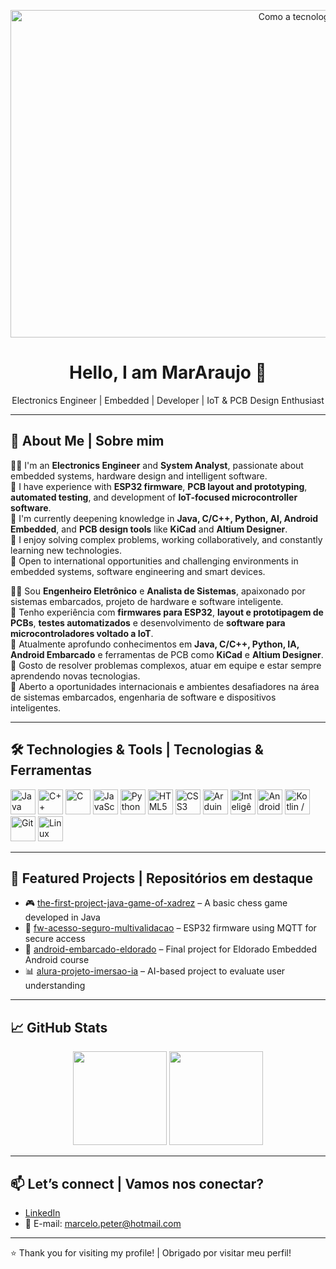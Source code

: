 <p align="center">
  <img src="/media/images/noticia/1188x524/inteligencia-artificial.png" width="1188" height="524" alt="Como a tecnologia está mudando nossa percepção de mundo">
</p>

<h1 align="center">Hello, I am MarAraujo 👋</h1>

<p align="center">
  Electronics Engineer | Embedded | Developer | IoT & PCB Design Enthusiast
</p>

---

## 🚀 About Me | Sobre mim

👨‍💻 I'm an **Electronics Engineer** and **System Analyst**, passionate about embedded systems, hardware design and intelligent software.  
🔧 I have experience with **ESP32 firmware**, **PCB layout and prototyping**, **automated testing**, and development of **IoT-focused microcontroller software**.  
🧠 I'm currently deepening knowledge in **Java, C/C++, Python, AI, Android Embedded**, and **PCB design tools** like **KiCad** and **Altium Designer**.  
🧩 I enjoy solving complex problems, working collaboratively, and constantly learning new technologies.  
📍 Open to international opportunities and challenging environments in embedded systems, software engineering and smart devices.

👨‍💻 Sou **Engenheiro Eletrônico** e **Analista de Sistemas**, apaixonado por sistemas embarcados, projeto de hardware e software inteligente.  
🔧 Tenho experiência com **firmwares para ESP32**, **layout e prototipagem de PCBs**, **testes automatizados** e desenvolvimento de **software para microcontroladores voltado a IoT**.  
🧠 Atualmente aprofundo conhecimentos em **Java, C/C++, Python, IA, Android Embarcado** e ferramentas de PCB como **KiCad** e **Altium Designer**.  
🧩 Gosto de resolver problemas complexos, atuar em equipe e estar sempre aprendendo novas tecnologias.  
📍 Aberto a oportunidades internacionais e ambientes desafiadores na área de sistemas embarcados, engenharia de software e dispositivos inteligentes.

---

## 🛠️ Technologies & Tools | Tecnologias & Ferramentas

<p align="left">
  <!-- Linguagens -->
  <img src="https://cdn.jsdelivr.net/gh/devicons/devicon/icons/java/java-original.svg" width="40" title="Java"/>
  <img src="https://cdn.jsdelivr.net/gh/devicons/devicon/icons/cplusplus/cplusplus-original.svg" width="40" title="C++"/>
  <img src="https://cdn.jsdelivr.net/gh/devicons/devicon/icons/c/c-original.svg" width="40" title="C"/>
  <img src="https://cdn.jsdelivr.net/gh/devicons/devicon/icons/javascript/javascript-original.svg" width="40" title="JavaScript"/>
  <img src="https://cdn.jsdelivr.net/gh/devicons/devicon/icons/python/python-original.svg" width="40" title="Python"/>

  <!-- Web -->
  <img src="https://cdn.jsdelivr.net/gh/devicons/devicon/icons/html5/html5-original.svg" width="40" title="HTML5"/>
  <img src="https://cdn.jsdelivr.net/gh/devicons/devicon/icons/css3/css3-original.svg" width="40" title="CSS3"/>

  <!-- Eletrônica / PCB / Microcontroladores -->
  <img src="https://cdn.jsdelivr.net/gh/devicons/devicon/icons/arduino/arduino-original.svg" width="40" title="Arduino / Microcontroladores"/>

  <!-- Inteligência Artificial -->
  <img src="https://cdn.jsdelivr.net/gh/devicons/devicon/icons/tensorflow/tensorflow-original.svg" width="40" title="Inteligência Artificial (TensorFlow)"/>

  <!-- Android e Android embarcado -->
  <img src="https://cdn.jsdelivr.net/gh/devicons/devicon/icons/android/android-original.svg" width="40" title="Android"/>
  <img src="https://cdn.jsdelivr.net/gh/devicons/devicon/icons/kotlin/kotlin-original.svg" width="40" title="Kotlin / Android Embedded"/>

  <!-- Git e Linux -->
  <img src="https://cdn.jsdelivr.net/gh/devicons/devicon/icons/git/git-original.svg" width="40" title="Git"/>
  <img src="https://cdn.jsdelivr.net/gh/devicons/devicon/icons/linux/linux-original.svg" width="40" title="Linux"/>
</p>


---

## 📌 Featured Projects | Repositórios em destaque

- 🎮 [the-first-project-java-game-of-xadrez](https://github.com/MarAraujo/the-first-project-java-game-of-xadrez) – A basic chess game developed in Java  
- 🤖 [fw-acesso-seguro-multivalidacao](https://github.com/MarAraujo/fw-acesso-seguro-multivalidacao) – ESP32 firmware using MQTT for secure access  
- 📱 [android-embarcado-eldorado](https://github.com/MarAraujo/android-embarcado-eldorado) – Final project for Eldorado Embedded Android course  
- 📊 [alura-projeto-imersao-ia](https://github.com/MarAraujo/alura-projeto-imersao-ia) – AI-based project to evaluate user understanding

---

## 📈 GitHub Stats

<p align="center">
  <img src="https://github-readme-stats.vercel.app/api?username=MarAraujo&show_icons=true&theme=tokyonight" height="150"/>
  <img src="https://github-readme-stats.vercel.app/api/top-langs/?username=MarAraujo&layout=compact&theme=tokyonight" height="150"/>
</p>

---

## 📫 Let’s connect | Vamos nos conectar?

- [LinkedIn](https://www.linkedin.com/in/mpoa)  
- 📧 E-mail: marcelo.peter@hotmail.com

---

⭐ Thank you for visiting my profile! | Obrigado por visitar meu perfil!

